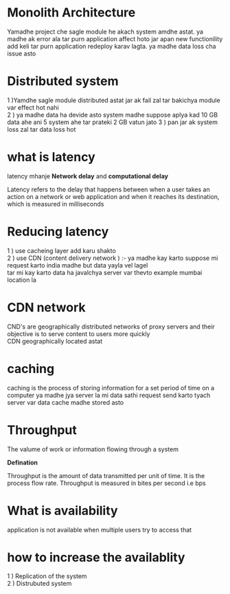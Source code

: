 # Monolith Architecture

Yamadhe project che sagle module he akach system amdhe astat. ya madhe ak error ala tar purn application affect hoto
jar apan new functionility add keli tar purn application redeploy karav lagta. ya madhe data loss cha issue asto

# Distributed system

1 )Yamdhe sagle module distributed astat jar ak fail zal tar bakichya module var effect hot nahi <br>
2 ) ya madhe data ha devide asto system madhe suppose aplya kad 10 GB data ahe ani 5 system ahe tar prateki 2 GB vatun jato <b5>
3 ) pan jar ak system loss zal tar data loss hot

# what is latency

latency mhanje **Network delay** and **computational delay** <br>

 Latency refers to the delay that happens between when a user takes an action on a network or web application and when it reaches its destination,<br>
 which is measured in milliseconds

# Reducing latency

1 ) use cacheing layer add karu shakto <br>
2 ) use CDN (content delivery network )  :- ya madhe kay karto suppose mi request karto india madhe but data yayla vel lagel <br>
tar mi kay karto data ha javalchya server var thevto example mumbai location la 

# CDN network

CND's are geographically distributed networks of proxy servers and their objective is to serve content to users more quickly <br>
CDN geographically located astat 

# caching
caching is the process of storing information for a set period of time on a computer
ya madhe jya server la mi data sathi request send karto tyach server var data cache madhe stored asto


# Throughput

The valume of work or information flowing through a system <br>

**Defination**

Throughput is the amount of data transmitted per unit of time. It is the process flow rate. Throughput is measured in bites per second i.e bps

# What is availability 
application is not available when multiple users try to access that

# how to increase the availablity
1 ) Replication of the system <br>
2 ) Distrubuted system <br>


